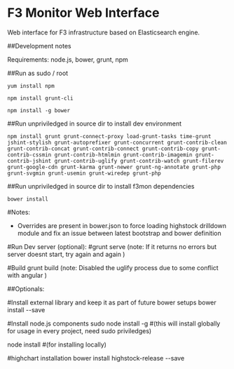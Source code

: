 F3 Monitor Web Interface
==========================
Web interface for F3 infrastructure based on Elasticsearch engine.

##Development notes

Requirements: node.js, bower, grunt, npm

##Run as sudo / root
```
yum install npm

npm install grunt-cli

npm install -g bower
```

##Run unpriviledged in source dir to install dev environment
```
npm install grunt grunt-connect-proxy load-grunt-tasks time-grunt jshint-stylish grunt-autoprefixer grunt-concurrent grunt-contrib-clean grunt-contrib-concat grunt-contrib-connect grunt-contrib-copy grunt-contrib-cssmin grunt-contrib-htmlmin grunt-contrib-imagemin grunt-contrib-jshint grunt-contrib-uglify grunt-contrib-watch grunt-filerev grunt-google-cdn grunt-karma grunt-newer grunt-ng-annotate grunt-php grunt-svgmin grunt-usemin grunt-wiredep grunt-php
```

##Run unpriviledged in source dir to install f3mon dependencies
```
bower install
```

#Notes:
- Overrides are present in bower.json to force loading highstock drilldown module and fix an issue between latest bootstrap and bower definition

#Run Dev server (optional):
#grunt serve (note: If it returns no errors but server doesnt start, try again and again )

#Build
grunt build (note: Disabled the uglify process due to some conflict with angular )


##Optionals:

#Install external library and keep it as part of future bower setups
bower install <libname> --save

#Install node.js components
sudo node install -g <componen-name> #(this will install globally for usage in every project, need sudo priviledges)

node install <componen-name> #(for installing locally)

#highchart installation
bower install highstock-release --save


